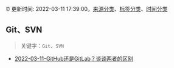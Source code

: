 :alarm_clock: 更新时间: 2022-03-11 17:39:00。[来源分类](../README.md)、[标签分类](../TAGS.md)、[时间分类](../TIMELINE.md)

## Git、SVN


> 关键字：`Git`、`SVN`



- [2022-03-11-GitHub还是GitLab？谈谈两者的区别](https://toutiao.io/k/s4vinxq) 